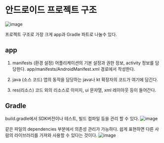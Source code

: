 # 안드로이드 프로젝트 구조

![image](https://user-images.githubusercontent.com/105768122/219377376-73d8d08a-552e-4369-a8ad-711180b1cce5.png)

프로젝트 구조로 가장 크게
app과 Gradle 파트로 나눌수 있다.

## app
1. manifests (환경 설정)
어플리케이션의 기본 설정과 권한 정보, activity 정보를 담당한다.
app/manifests/AndroidManifest.xml 경로에서 작성한다.

2. java (소스 코드)
앱의 동작을 담당하는 java나 kt 확장자의 코드가 여기에 담긴다.

3. res(리소스)
코드 외의 리소스로 이미지, ui 문자열, xml 레이아웃 등이 들어간다.

## Gradle

build.gradle에서 SDK버전이나 테스트, 빌드 컴파일 등을 관리 할 수 있다.
![image](https://user-images.githubusercontent.com/105768122/219381524-41f718b0-782f-437b-85e1-2aca82a96e5f.png)

같은 파일의 dependencies 부분에서 의존성 관리가 가능하다.
쉽게 표현하면 다른 사람의 라이브러리를 가져와 사용할 수 있다는 것이다.
![image](https://user-images.githubusercontent.com/105768122/219382901-dc4b7e46-50c1-4f7a-b5a4-a880e0ca6bf6.png)


